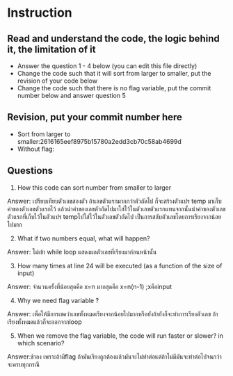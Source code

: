 ﻿# Instruction

## Read and understand the code, the logic behind it, the limitation of it
* Answer the question 1 - 4 below (you can edit this file directly)
* Change the code such that it will sort from larger to smaller, put the revision of your code below
* Change the code such that there is no flag variable, put the commit number below and answer question 5 


## Revision, put your commit number here
* Sort from larger to smaller:2616165eef8975b15780a2edd3cb70c58ab4699d
* Without flag:

## Questions
1. How this code can sort number from smaller to larger
 
Answer: เปรียบเทียบตัวเลขสองตัว ถ้าเลขตัวแรกมากกว่าตัวถัดไป ก็จะสร้างตัวแปร temp มาเก็บค่าของตัวเลขตัวแรกไว้
แล้วนำค่าของเลขตัวถัดไปมาใส่ไว้ในตัวเลขตัวแรกแทนจากนั้นนำค่าของตัวเลขตัวแรกที่เก็บไว้ในตัวแปร tempไปใส่ไว้ในตัวเลขตัวถัดไป
เป็นการสลับตัวเลขโดยการเรียงจากน้อยไปมาก

2. What if two numbers equal, what will happen? 

Answer: ไม่เข้า while loop แสดงผลตัวเลขที่เรียงมาก่อนหน้านั้น

3. How many times at line 24 will be executed (as a function of the size of input) 

Answer: จำนวนครั้งที่น้อยสุดคือ x=n มากสุดคือ x=n(n-1) ;xคือinput 

4. Why we need flag variable ? 

Answer: เพื่อให้มีการเชคว่าเลขทั้งหมดเรียงจากน้อยไปมากหรือยังถ้ายังก็จะทำการเรียงตัวเลข ถ้าเรียงทั้งหมดแล้วก็จะออกจากloop

5. When we remove the flag variable, the code will run faster or slower? in which scenario? 

Answer:ช้าลง เพราะถ้ามีflag ถ้ามันเรียงถูกต้องแล้วมันจะไม่ทำต่อแต่ถ้าไม่มีมันจะทำต่อไปจนกว่าจะครบทุกกรณี